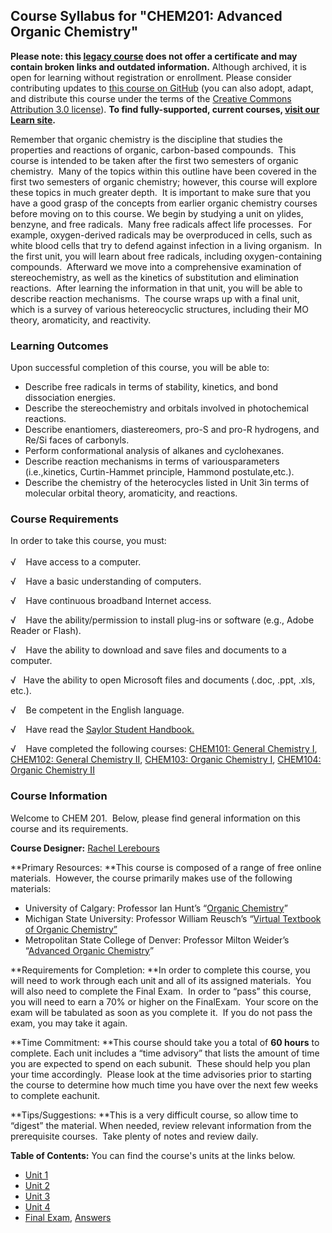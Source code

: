 Course Syllabus for "CHEM201: Advanced Organic Chemistry"
---------------------------------------------------------

**Please note: this [legacy course](https://sayloracademy.zendesk.com/hc/en-us/articles/206089967) does not offer a certificate and may contain 
broken links and outdated information.** Although archived, it is open 
for learning without registration or enrollment. Please consider contributing 
updates to [this course on GitHub](https://github.com/saylordotorg/course_chem201) 
(you can also adopt, adapt, and distribute this course under the terms of 
the [Creative Commons Attribution 3.0 license](http://creativecommons.org/licenses/by/3.0/)). **To find fully-supported, current courses, [visit our 
Learn site](https://learn.saylor.org).**

Remember that organic chemistry is the discipline that studies the
properties and reactions of organic, carbon-based compounds.  This
course is intended to be taken after the first two semesters of organic
chemistry.  Many of the topics within this outline have been covered in
the first two semesters of organic chemistry; however, this course will
explore these topics in much greater depth.  It is important to make
sure that you have a good grasp of the concepts from earlier organic
chemistry courses before moving on to this course. We begin by studying
a unit on ylides, benzyne, and free radicals.  Many free radicals affect
life processes.  For example, oxygen-derived radicals may be
overproduced in cells, such as white blood cells that try to defend
against infection in a living organism.  In the first unit, you will
learn about free radicals, including oxygen-containing compounds. 
Afterward we move into a comprehensive examination of stereochemistry,
as well as the kinetics of substitution and elimination reactions. 
After learning the information in that unit, you will be able to
describe reaction mechanisms.  The course wraps up with a final unit,
which is a survey of various hetereocyclic structures, including their
MO theory, aromaticity, and reactivity.

### Learning Outcomes

Upon successful completion of this course, you will be able to:

-   Describe free radicals in terms of stability, kinetics, and bond
    dissociation energies.
-   Describe the stereochemistry and orbitals involved in photochemical
    reactions.
-   Describe enantiomers, diastereomers, pro-S and pro-R hydrogens, and
    Re/Si faces of carbonyls. 
-   Perform conformational analysis of alkanes and cyclohexanes.
-   Describe reaction mechanisms in terms of variousparameters
    (i.e.,kinetics, Curtin-Hammet principle, Hammond postulate,etc.).
-   Describe the chemistry of the heterocycles listed in Unit 3in terms
    of molecular orbital theory, aromaticity, and reactions. 

### Course Requirements

In order to take this course, you must:  
    
 √    Have access to a computer.  
  
 √    Have a basic understanding of computers.  
  
 √    Have continuous broadband Internet access.  
  
 √    Have the ability/permission to install plug-ins or software (e.g.,
Adobe Reader or Flash).  
  
 √    Have the ability to download and save files and documents to a
computer.  
  
 √   Have the ability to open Microsoft files and documents (.doc, .ppt,
.xls, etc.).  
  
 √    Be competent in the English language.

√    Have read the [Saylor Student
Handbook.](https://resources.saylor.org/wwwresources/archived/site/wp-content/uploads/2012/05/Saylor-StudentHandbook.pdf)

√    Have completed the following courses: [CHEM101: General Chemistry
I](http://www.saylor.org/courses/chem101/), [CHEM102: General Chemistry
II](http://www.saylor.org/courses/chem102/), [CHEM103: Organic Chemistry
I](http://www.saylor.org/courses/chem103/), [CHEM104: Organic Chemistry
II](http://www.saylor.org/courses/chem104/)

### Course Information

Welcome to CHEM 201.  Below, please find general information on this
course and its requirements.  

**Course Designer:** [Rachel
Lerebours](http://www.saylor.org/faculty-h-n/#DrRachelLerebours)

**Primary Resources: **This course is composed of a range of free online
materials.  However, the course primarily makes use of the following
materials:

-   University of Calgary: Professor Ian Hunt’s “[Organic
    Chemistry](http://www.chem.ucalgary.ca/courses/351/Carey5th/Carey.html)”
-   Michigan State University: Professor William Reusch’s “[Virtual
    Textbook of Organic
    Chemistry”](http://www2.chemistry.msu.edu/faculty/reusch/VirtTxtJml/intro1.htm#contnt)
-   Metropolitan State College of Denver: Professor Milton Weider’s
    “[Advanced Organic
    Chemistry](http://clem.mscd.edu/~wiederm/advorgppt/)”

**Requirements for Completion: **In order to complete this course, you
will need to work through each unit and all of its assigned materials.
 You will also need to complete the Final Exam.  In order to “pass” this
course, you will need to earn a 70% or higher on the FinalExam.  Your
score on the exam will be tabulated as soon as you complete it.  If you
do not pass the exam, you may take it again.

**Time Commitment: **This course should take you a total of **60 hours**
to complete. Each unit includes a “time advisory” that lists the amount
of time you are expected to spend on each subunit.  These should help
you plan your time accordingly.  Please look at the time advisories
prior to starting the course to determine how much time you have over
the next few weeks to complete eachunit.

**Tips/Suggestions: **This is a very difficult course, so allow time to
“digest” the material. When needed, review relevant information from the
prerequisite courses.  Take plenty of notes and review daily.

**Table of Contents:** You can find the course's units at the links below.

- [Unit 1](https://legacy.saylor.org/chem201/Unit01/)
- [Unit 2](https://legacy.saylor.org/chem201/Unit02/)
- [Unit 3](https://legacy.saylor.org/chem201/Unit03/)
- [Unit 4](https://legacy.saylor.org/chem201/Unit04/)
- [Final Exam](http://saylordotorg.github.io/LegacyExams/CHEM/CHEM201/CHEM201-FinalExam.html), [Answers](http://saylordotorg.github.io/LegacyExams/CHEM/CHEM201/CHEM201-FinalExam-Answers.html)
